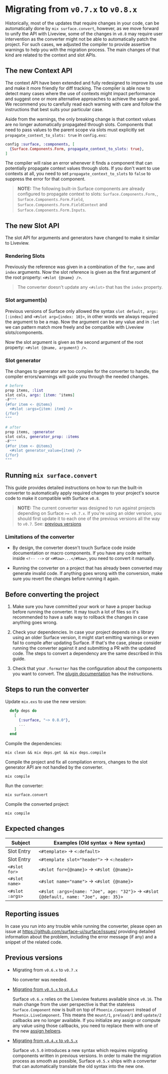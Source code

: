 # Migrating from `v0.7.x` to `v0.8.x`

Historically, most of the updates that require changes in your code, can be automatically
done by `mix surface.convert`, however, as we move forward to unify the API with Liveview, some of the
changes in `v0.8` may require user intervention as the converter might not be able to automatically
patch the project. For such cases, we adjusted the compiler to provide assertive warnings to help you
with the migration process. The main changes of that kind are related to the context and slot APIs.

## The new Context API

The context API have been extended and fully redesigned to improve its use and make it more friendly for
diff tracking. The compiler is able now to detect many cases where the use of contexts might impact
performance and suggest one or more alternative approaches to achieve the same goal. We recommend you
to carefully read each warning with care and follow the instructions that best suits your particular case.

Aside from the warnings, the only breaking change is that context values are no longer automatically
propagated through slots. Components that need to pass values to the parent scope via slots must
explicitly set `propagate_context_to_slots: true` in `config.exs`:

```elixir
config :surface, :components, [
  {Surface.Components.Form, propagate_context_to_slots: true},
]
```

The compiler will raise an error whenever it finds a component that can potentially propagate context
values through slots. If you don't want to use contexts at all, you need to set `propagate_context_to_slots`
to `false` to suppress the error for that component.

> **NOTE:** The following built-in Surface components are already configured to propagate context to slots:
> `Surface.Components.Form,`, `Surface.Components.Form.Field`, `Surface.Components.Form.FieldContext` and
> `Surface.Components.Form.Inputs`.

## The new Slot API

The slot API for arguments and generators have changed to make it similar to Liveview.

### Rendering Slots

Previously the reference was given in a combination of the `for`, `name` and `index` arguments.
Now the slot reference is given as the first argument of the root property: `<#slot {@name} />`.

> The converter doesn't update any `<#slot>` that has the `index` property.

### Slot argument(s)

Previous versions of Surface only allowed the syntax `slot default, args: [:index]` and `<#slot arg={index: 10}>`,
in other words we always required the argument to be a map. Now the argument can be any value and in `:let` we can
pattern match more freely and be compatible with Liveview slots/components.

Now the slot argument is given as the second argument of the root property: `<#slot {@name, argument} />`.

### Slot generator

The changes to generator are too complex for the converter to handle, the compiler errors/warnings will guide you through
the needed changes.

```elixir
# before
prop items, :list
slot cols, args: [item: ^items]
~F"""
{#for item <- @items}
  <#slot :args={item: item} />
{/for}
"""
```

```elixir
# after
prop items, :generator
slot cols, generator_prop: :items
~F"""
{#for item <- @items}
  <#slot generator_value={item} />
{/for}
"""
```

## Running `mix surface.convert`

This guide provides detailed instructions on how to run the built-in converter to automatically
apply required changes to your project's source code to make it compatible
with Surface `v0.8`.

> **NOTE:**  The current converter was designed to run against projects depending on Surface `>= v0.7.x`.
> If you're using an older version, you should first update it to each one of the previous versions
> all the way to `v0.7`. See: [previous versions](#previous-versions)

### Limitations of the converter

  * By design, the converter doesn't touch Surface code inside documentation or macro components. If you have
  any code written inside `<!-- -->` or `<#Raw>...</#Raw>`, you need to convert it manually.

  * Running the converter on a project that has already been converted may generate invalid code. If anything goes
  wrong with the conversion, make sure you revert the changes before running it again.

## Before converting the project

  1. Make sure you have committed your work or have a proper backup before running the converter. It may touch
  a lot of files so it's recommended to have a safe way to rollback the changes in case anything goes wrong.

  2. Check your dependencies. In case your project depends on a library using an older Surface version, it might start
  emitting warnings or even fail to compile after updating Surface. If that's the case, please consider running
  the converter against it and submitting a PR with the updated code. The steps to convert a dependency are the
  same described in this guide.

  3. Check that your `.formatter` has the configuration about the components you want to convert.
  The [plugin documentation](https://hexdocs.pm/surface/Surface.Formatter.Plugin.html#module-formatter-exs-setup) has the instructions.

## Steps to run the converter

Update `mix.exs` to use the new version:

```elixir
  defp deps do
    [
      {:surface, "~> 0.8.0"},
      ...
    ]
  end
```

Compile the dependencies:

```shell
mix clean && mix deps.get && mix deps.compile
```

Compile the project and fix all compilation errors, changes to the slot generator API are not handled by the converter.

```shell
mix compile
```

Run the converter:

```shell
mix surface.convert
```

Compile the converted project:

```shell
mix compile
```

## Expected changes

| Subject                       | Examples (Old syntax -> New syntax)                                                           |
| ----------------------------- | --------------------------------------------------------------------------------------------- |
| Slot Entry                    | `<#template>` -> `<:default>`   |
| Slot Entry                    | `<#template slot="header">` -> `<:header>`   |
| `<#slot for>`                  | `<#slot for={@name}>` -> `<#slot {@name}>`                                             |
| `<#slot name>`                 | `<#slot name="name">` -> `<#slot {@name}>`                                             |
| `<#slot :args>`                | `<#slot :args={name: "Joe", age: "32"}>` -> `<#slot {@default, name: "Joe", age: 35}>` |

## Reporting issues

In case you run into any trouble while running the converter, please open an issue at <https://github.com/surface-ui/surface/issues/>
providing detailed information about the problem, including the error message (if any) and a snippet of the
related code.

## Previous versions

* Migrating from `v0.6.x` to `v0.7.x`

  No converter was needed.

* [Migrating from `v0.5.x` to `v0.6.x`](https://github.com/surface-ui/surface/blob/v0.7/MIGRATING.md#migrating-from-v05x-to-v06x)

  Surface `v0.6.x` relies on the Liveview features available since `v0.16`. The main change
  from the user perspective is that the stateless `Surface.Component` now is built on top of
  `Phoenix.Component` instead of `Phoenix.LiveComponent`. This means the `mount/1`, `preload/1`
  and `update/2` callbacks are no longer available. If you initialize any assign or compute
  any value using those callbacks, you need to replace them with one of the new
  [assign helpers](https://hexdocs.pm/phoenix_live_view/Phoenix.Component.html#module-assigns).

* [Migrating from `v0.4.x` to `v0.5.x`](https://github.com/surface-ui/surface/blob/v0.5/MIGRATING.md#migrating-from-v04x-to-v05x)

  Surface `v0.5.0` introduces a new syntax which requires migrating components written in previous versions.
  In order to make the migration process as smooth as possible, Surface `v0.5.x` ships with a converter that
  can automatically translate the old syntax into the new one.
